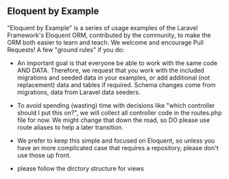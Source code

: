 ## Eloquent by Example

"Eloquent by Example" is a series of usage examples of the Laravel Framework's Eloquent ORM, contributed by the community, to make the ORM both easier to learn and teach. We welcome and encourage Pull Requests! A few "ground rules" if you do:

- An important goal is that everyone be able to work with the same code AND DATA. Therefore, we request that you work with the included migrations and seeded data in your examples, or add additional (not replacement) data and tables if required. Schema changes come from migrations, data from Laravel data seeders. 

- To avoid spending (wasting) time with decisions like "which controller should I put this on?", we will collect all controller code in the routes.php file for now. We might change that down the road, so DO please use route aliases to help a later transition.

- We prefer to keep this simple and focused on Eloquent, so unless you have an more complicated case that requires a repository, please don't use those up front. 

- please follow the dirctory structure for views

